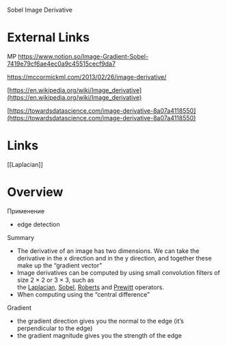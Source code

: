 
Sobel
Image Derivative

# External Links

MP
https://www.notion.so/Image-Gradient-Sobel-7419e79cf6ae4ec0a9c45515cecf9da7

https://mccormickml.com/2013/02/26/image-derivative/

[https://en.wikipedia.org/wiki/Image_derivative](https://en.wikipedia.org/wiki/Image_derivative)

[https://towardsdatascience.com/image-derivative-8a07a4118550](https://towardsdatascience.com/image-derivative-8a07a4118550)


# Links

[[Laplacian]]

# Overview

Применение
- edge detection

Summary
- The derivative of an image has two dimensions. We can take the derivative in the x direction and in the y direction, and together these make up the “gradient vector”
- Image derivatives can be computed by using small convolution filters of size 2 × 2 or 3 × 3, such as the [Laplacian](https://en.wikipedia.org/wiki/Discrete_Laplace_operator), [Sobel](https://en.wikipedia.org/wiki/Sobel_operator), [Roberts](https://en.wikipedia.org/wiki/Roberts_cross) and [Prewitt](https://en.wikipedia.org/wiki/Prewitt_operator) operators.
- When computing using the “central difference”

Gradient
- the gradient direction gives you the normal to the edge (it’s perpendicular to the edge)
- the gradient magnitude gives you the strength of the edge